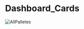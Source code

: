 # Dashboard_Cards
![AllPalletes](https://user-images.githubusercontent.com/63511472/141650740-ec2dc3e2-ba1c-40e1-a3cc-0354cafb93c5.png)
